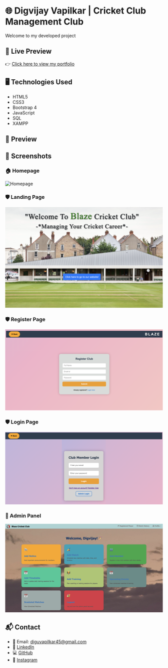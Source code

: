 # 🌐 Digvijay Vapilkar | Cricket Club Management Club

Welcome to my developed project 

## 🔗 Live Preview

👉 [Click here to view my portfolio](https://digu45.github.io/My_Portfolio/)

## 🖥️ Technologies Used

- HTML5
- CSS3
- Bootstrap 4
- JavaScript
- SQL
- XAMPP

## 📸 Preview

## 📸 Screenshots

### 🏠 Homepage

![Homepage](images/Homepage.png)

### 🛡️ Landing Page

![Landing](images/landing.png)

### 🛡️ Register Page

![Register](images/register.png)

### 🛡️ Login Page

![Login](images/login_page.png)

### 🔐 Admin Panel

![Admin](images/admin_page.png)

## 📬 Contact

- 📧 Email: diguvapilkar45@gmail.com
- 🔗 [LinkedIn](https://www.linkedin.com/in/digvijay-vapilkar-651486294/)
- 💻 [GitHub](https://github.com/Digu45)
- 📸 [Instagram](https://www.instagram.com/dig_vapilkar_45/)
